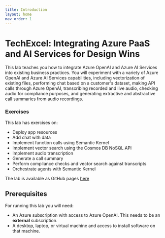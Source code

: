 ```yaml
---
title: Introduction
layout: home
nav_order: 1
---
```


# TechExcel: Integrating Azure PaaS and AI Services for Design Wins

This lab teaches you how to integrate Azure OpenAI and Azure AI Services into existing business practices. You will experiment with a variety of Azure OpenAI and Azure AI Services capabilities, including vectorization of existing files, performing chat based on a customer's dataset, making API calls through Azure OpenAI, transcribing recorded and live audio, checking audio for compliance purposes, and generating extractive and abstractive call summaries from audio recordings.

### Exercises

This lab has exercises on:

* Deploy app resources
* Add chat with data
* Implement function calls using Semantic Kernel
* Implement vector search using the Cosmos DB NoSQL API
* Implement audio transcription
* Generate a call summary
* Perform compliance checks and vector search against transcripts
* Orchestrate agents with Semantic Kernel

The lab is available as GitHub pages [here](https://microsoft.github.io/TechExcel-Integrating-Azure-PaaS-and-AI-Services-for-AI-Design-Wins)

## Prerequisites

For running this lab you will need:

* An Azure subscription with access to Azure OpenAI. This needs to be an **external** subscription.
* A desktop, laptop, or virtual machine and access to install software on that machine.
